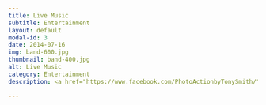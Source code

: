 ```yaml
---
title: Live Music
subtitle: Entertainment
layout: default
modal-id: 3
date: 2014-07-16
img: band-600.jpg
thumbnail: band-400.jpg
alt: Live Music
category: Entertainment
description: <a href="https://www.facebook.com/PhotoActionbyTonySmith/" target="_blank">Photo Credit Tony Smith</a><p>Every year we have a great line up of popular local bands.  See the <a href=/blog/2019/07/27/programme/">full programme</a> here</p>

---
```

